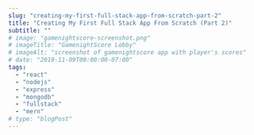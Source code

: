 ```yaml
---
slug: "creating-my-first-full-stack-app-from-scratch-part-2"
title: "Creating My First Full Stack App From Scratch (Part 2)"
subtitle: ""
# image: "gamenightscore-screenshot.png"
# imageTitle: "GamenightScore Lobby"
# imageAlt: "screenshot of gamenightscore app with player's scores"
# date: "2019-11-09T00:00:00-07:00"
tags:
  - "react"
  - "nodejs"
  - "express"
  - "mongodb"
  - "fullstack"
  - "mern"
# type: "blogPost"
---
```

